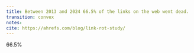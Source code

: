 ```yaml
---
title: Between 2013 and 2024 66.5% of the links on the web went dead.
transition: convex
notes:
cite: https://ahrefs.com/blog/link-rot-study/
---
```


<div class="pie animate" style="--p:66;--c:lightgreen;--b:10px">66.5%</div>
